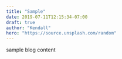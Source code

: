 ```yaml
---
title: "Sample"
date: 2019-07-11T12:15:34-07:00
draft: true
author: "Kendall"
hero: "https://source.unsplash.com/random"
---
```


sample blog content
